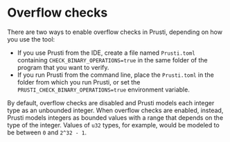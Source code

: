 # Overflow checks

There are two ways to enable overflow checks in Prusti, depending on how you use the tool:

- If you use Prusti from the IDE, create a file named `Prusti.toml` containing `CHECK_BINARY_OPERATIONS=true` in the same folder of the program that you want to verify.
- If you run Prusti from the command line, place the `Prusti.toml` in the folder from which you run Prusti, or set the `PRUSTI_CHECK_BINARY_OPERATIONS=true` environment variable.

By default, overflow checks are disabled and Prusti models each integer type as an unbounded integer. When overflow checks are enabled, instead, Prusti models integers as bounded values with a range that depends on the type of the integer. Values of `u32` types, for example, would be modeled to be between `0` and `2^32 - 1`.
